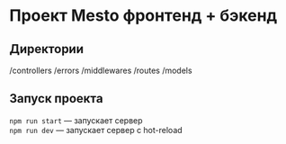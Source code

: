 # Проект Mesto фронтенд + бэкенд

## Директории

/controllers
/errors
/middlewares
/routes
/models

## Запуск проекта

`npm run start` — запускает сервер   
`npm run dev` — запускает сервер с hot-reload
